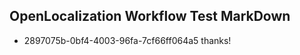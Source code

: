 ## OpenLocalization Workflow Test MarkDown
* 2897075b-0bf4-4003-96fa-7cf66ff064a5 
thanks!<!--HONumber=Mar16_HO4-->
